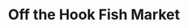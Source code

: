---
title: "Off the Hook Fish Market"
url: /richmond-hill-oak-ridges/off-the-hook-fish-market/
shop: seafood
---